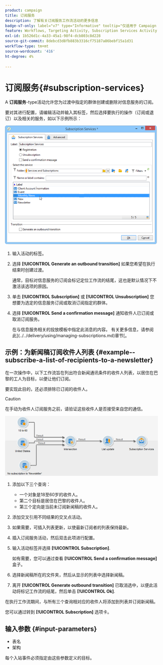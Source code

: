 ```yaml
---
product: campaign
title: 订阅服务
description: 了解有关订阅服务工作流活动的更多信息
badge-v7-only: label="v7" type="Informative" tooltip="仅适用于 Campaign Classic v7"
feature: Workflows, Targeting Activity, Subscription Services Activity
exl-id: 1b526d1c-4a33-45a1-98f4-dcb803c8d228
source-git-commit: 8debcd3d8fb883b3316cf75187a86bebf15a1d31
workflow-type: tm+mt
source-wordcount: '416'
ht-degree: 4%

---
```


# 订阅服务{#subscription-services}



A **订阅服务**-type活动允许您为过渡中指定的群体创建或删除对信息服务的订阅。

要对其进行配置，请编辑活动并输入其标签，然后选择要执行的操作（订阅或退订）以及相关的服务，如以下示例所示：

![](assets/edit_service_inscription.png)

1. 输入活动的标签。
1. 选择 **[!UICONTROL Generate an outbound transition]** 如果您希望在执行结束时创建过渡。

   通常，目标对信息服务的订阅会标记定位工作流的结尾，这也是默认情况下不激活该选项的原因。

1. 单击 **[!UICONTROL Subscription]** 或 **[!UICONTROL Unsubscription]** 您想要为选定的信息服务订阅或取消订阅指定的群体。
1. 选择 **[!UICONTROL Send a confirmation message]** 通知收件人已订阅或取消订阅服务。

   在与信息服务相关的投放模板中指定此消息的内容。 有关更多信息，请参阅此](../../delivery/using/managing-subscriptions.md)章节[。

## 示例：为新闻稿订阅收件人列表 {#example--subscribe-a-list-of-recipients-to-a-newsletter}

在一次操作中，以下工作流旨在列出符合新闻通讯条件的收件人列表，以居住在巴黎的工人为目标，以便让他们订阅。

要实现此目的，还必须排除已订阅的收件人。

>[!CAUTION]
>
>在手动为收件人订阅服务之前，请验证这些收件人是否接受来自您的通信。

![](assets/subscription_services_example.png)

1. 添加以下三个查询：

   * 一个对象是18至60岁的收件人。
   * 第二个目标是居住在巴黎的收件人。
   * 第三个定向是当前未订阅新闻稿的收件人。

1. 添加交叉引用不同结果的交叉点活动。
1. 如果需要，可插入列表更新，以使最新订阅者的列表保持最新。
1. 插入订阅服务活动，然后双击此项进行配置。
1. 输入活动标签并选择 **[!UICONTROL Subscription]**.

   如有需要，您可以通过查看 **[!UICONTROL Send a confirmation message]** 盒子。

1. 选择新闻稿所在的文件夹，然后从显示的列表中选择新闻稿。
1. 离开 **[!UICONTROL Generate outbound transition]** 已取消选中，以便此活动将标记工作流的结尾，然后单击 **[!UICONTROL Ok]**.

在执行工作流期间，与所有三个查询相对应的收件人将添加到列表并订阅新闻稿。

您可以通过转到 **[!UICONTROL Subscription]** 选项卡。

## 输入参数 {#input-parameters}

* 表名
* 架构

每个入站事件必须指定由这些参数定义的目标。

